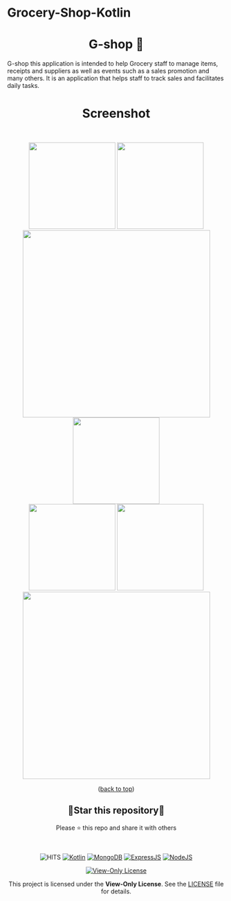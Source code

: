 # Grocery-Shop-Kotlin

<div id="top"></div>
<h1 align="center"> G-shop 📱 </h1>
G-shop this application is intended to help Grocery staff to manage items, receipts and suppliers as well as events such as a sales promotion and many others. It is an application that helps staff to track sales and facilitates daily tasks.
<br/>
<h1 align="center"> Screenshot </h1>
<br/>


<p align=center>
    <div align="center">
     <img  width = "200px" src ="https://github.com/dhiaeddine-bouslimi-esprit-tn/Grocery-Shop-Kotlin/assets/64777337/bda001a6-186d-4eb0-9f1c-35c21fa55f4c"/>
      <img  width = "200px" src="https://github.com/dhiaeddine-bouslimi-esprit-tn/Grocery-Shop-Kotlin/assets/64777337/63ccf7e9-de1c-452d-a91f-2b78e2c047c7" />
      <img  height="433px" src="https://github.com/dhiaeddine-bouslimi-esprit-tn/Grocery-Shop-Kotlin/assets/64777337/896b0a0e-cdea-4a2e-bb41-f8e647a18c09"/>
      <img  width = "200px" src ="https://github.com/dhiaeddine-bouslimi-esprit-tn/Grocery-Shop-Kotlin/assets/64777337/47de61d6-c859-46b5-a043-74adf8dcd604"/>
      <br>
     <img  width = "200px" src ="https://github.com/dhiaeddine-bouslimi-esprit-tn/Grocery-Shop-Kotlin/assets/64777337/e4ac6794-733f-482a-8858-2d93ae9c5f81"/>
      <img  width = "200px" src="https://github.com/dhiaeddine-bouslimi-esprit-tn/Grocery-Shop-Kotlin/assets/64777337/de93863e-745e-4654-ae65-60d555167ebf" />
      <img  height="433px" src="https://github.com/dhiaeddine-bouslimi-esprit-tn/Grocery-Shop-Kotlin/assets/64777337/61f47556-003c-4242-9023-15881804d913"/>
    </div>
</p>

<p align="center">(<a href="#top">back to top</a>)</p>

<div align=center>

<h2>🌟Star this repository🌟</h2>

Please ⭐️ this repo and share it with others

</div>

<br>

<div align=center>

![HITS](https://hits.seeyoufarm.com/api/count/incr/badge.svg?url=https://github.com/yassindaboussi/Discovery-Android&count_bg=#79C83D&title_bg=#555555&icon=&icon_color=#E7E7E7&title=PAGE+VIEWS&edge_flat=false)
[![Kotlin](https://img.shields.io/badge/Kotlin-blueviolet.svg)](https://kotlinlang.org)
[![MongoDB](https://img.shields.io/badge/MongoDB-brightgreen.svg)](https://mongodb.com)
[![ExpressJS](https://img.shields.io/badge/ExpressJs-orange.svg)](https://expressjs.com)
[![NodeJS](https://img.shields.io/badge/ExpressJs-brightgreen.svg)](https://nodejs.org)
    

  
    
[![View-Only License](https://img.shields.io/badge/License-View--Only-red.svg?style=flat-square)](LICENSE.md)

This project is licensed under the **View-Only License**. See the [LICENSE](LICENSE) file for details.


</p>

</div>


